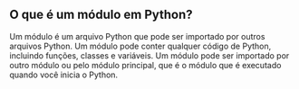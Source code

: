 ## O que é um módulo em Python?

Um módulo é um arquivo Python que pode ser importado por outros arquivos Python. Um módulo pode conter qualquer código de Python, incluindo funções, classes e variáveis. Um módulo pode ser importado por outro módulo ou pelo módulo principal, que é o módulo que é executado quando você inicia o Python.